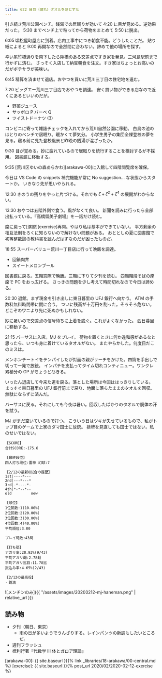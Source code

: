 ```yaml
---
title: 622 日目（晴れ）タオルを落とすな
---
```


引き続き荒川公園ベンチ。銭湯での居眠りが効いて 4:20 に目が覚める。逆効果だった。
5:30 までベンチ上で粘ってから荷物をまとめて 5:50 に脱出。

6:05 頃松屋町屋店に到着。店内工事中につき朝食不能。どうしたことだ。
貼り紙によると 9:00 再開なので全然間に合わない。諦めて他の場所を探す。

幸い尾竹橋通りを南下したら陸橋のある交差点ですき家を発見。三河島駅前まで行かずに済む。
さっそく入店して納豆朝食を注文。すき家はちょっとお高いのだがポテサラが美味い。

6:45 精算を済ませて退店。おやつを買いに荒川三丁目の住宅地を進む。

7:20 ビッグエー荒川三丁目店でおやつを調達。
安く買い物ができる店なので近くにあるといいのだが。

* 野菜ジュース
* サッポロ P バーベ Q
* ツイストドーナツ (3)

コンビニに寄って雑誌チェックを入れてから荒川自然公園に移動。
白鳥の池のほとりのベンチで居眠り。暖かくて夢気分。
小学生男子の集団全裸登校の夢を見る。寝る前に見た登校風景と昨晩の銭湯が混ざったか。

9:30 目が覚める。妙に疲れているので居眠りを続行することを検討するが不採用。
図書館に移動する。

9:35 [荒川区ゆいの森あらかわ][arakawa-00]に入館して四階閲覧席を確保。

今日は VS Code の snippets 補完機能が常に No suggestion... な状態からスタートか。
いきなり先が思いやられる。

12:30 きのうの残りをやっと片づける。それでも $\zeta + \zeta^2 + \zeta^4$ の展開がわからない。

13:30 おやつは五階外側で食う。風がなくて良い。
新聞を読みに行ったら全部出払っている。『高橋留美子劇場』を一話だけ読む。

席に戻って[演習][exercise]再開。やはり私は基本ができていない。
平方剰余の相互法則をろくに知らないので解けない問題がある。
おととしの夏に図書館で初等整数論の教科書を読んだはずなのだが困ったものだ。

18:55 スーパーバリュー荒川一丁目店に行って晩飯を調達。

* 回鍋肉丼
* スイートメロンブール

図書館に戻る。五階窓際で晩飯。三階に下りて夕刊を読む。
四階階段そばの座席で PC をおっ広げる。
さっきの問題を少し考えて時間切れなので今日は諦める。

20:30 退館。まず現金を引き出しに東日暮里の UFJ 銀行へ向かう。
ATM の手数料無料時間帯に間に合う。
ついに残高が十万円を割った。そろそろ危ない。
どこぞのワニより先に死ぬかもしれない。

妙に暑いので交差点の信号待ちに上着を脱ぐ。これがよくなかった。
西日暮里に移動する。

21:15 バーサスに入店。MJ をプレイ。
荷物を置くときに何か違和感があるなと思ったら、いつも身に着けているタオルがない。
またやらかした。何度目だこのミスは。

メンホンチートイをテンパイしたが対面の親がリーチをかけた。四筒を手出しで切って一発で放銃。
インパチを支払ってタイム切れコンティニュー。ワンクレ累積分の GP がちょうど尽きる。

いったん退店して今来た道を戻る。落とした場所は今回ははっきりしている。
まっすぐ東日暮里の UFJ 銀行前まで戻り、地面に落ちたままのタオルを回収。無駄にならずに済んだ。

バーサスに戻る。それにしても今夜は暑い。回収したばかりのタオルで胴体の汗を拭う。

MJ がまだ空いているので打つ。
こういう日はツキが失せているもので、私がトップ目のゲームで上家のダマ国士に放銃。
捨牌を見直しても国士ではない。私のせいではない。

```text
【SCORE】
合計SCORE:-175.6

【最終段位】
四人打ち段位:雷神 幻球:7

【2/12の最新8試合の履歴】
1st|----*---
2nd|---*---*
3rd|-*----*-
4th|*-*--*--
old         new

【順位】
1位回数:1(10.00%)
2位回数:2(20.00%)
3位回数:3(30.00%)
4位回数:4(40.00%)
平均順位:3.00

プレイ局数:43局

【打ち筋】
アガリ率:20.93%(9/43)
平均アガリ翻:2.78翻
平均アガリ巡目:11.78巡
振込み率:4.65%(2/43)

【2/12の最高役】
・跳満
```

![メンチンのみ]({{ "/assets/images/20200212-mj-haneman.png" | relative_url }})

## 読み物

* 夕刊（朝日、東京）
  * 雨の日が多いようでうんざりする。レインパンツの新調もしたいところだ。
* 週刊フラッシュ
* 桂利行著『代数学 III 体とガロア理論』

[arakawa-00]: {{ site.baseurl }}{% link _libraries/18-arakawa/00-central.md %}
[exercise]: {{ site.baseurl }}{% post_url 2020/02/2020-02-12-exercise %}
